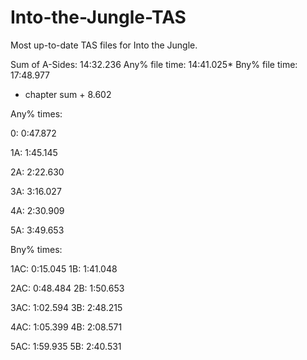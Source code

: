 # Into-the-Jungle-TAS
Most up-to-date TAS files for Into the Jungle.

Sum of A-Sides:    14:32.236
Any% file time:    14:41.025*
Bny% file time:    17:48.977
* chapter sum + 8.602

Any% times:

0:  0:47.872

1A: 1:45.145

2A: 2:22.630

3A: 3:16.027

4A: 2:30.909

5A: 3:49.653


Bny% times:

1AC: 0:15.045
1B:  1:41.048

2AC: 0:48.484
2B:  1:50.653

3AC: 1:02.594
3B:  2:48.215

4AC: 1:05.399
4B:  2:08.571

5AC: 1:59.935
5B:  2:40.531